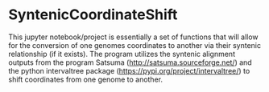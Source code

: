 # SyntenicCoordinateShift
This jupyter notebook/project is essentially a set of functions that will allow for the conversion of one genomes coordinates to another via their syntenic relationship (if it exists). The program utilizes the syntenic alignment outputs from the program Satsuma (http://satsuma.sourceforge.net/) and the python intervaltree package (https://pypi.org/project/intervaltree/) to shift coordinates from one genome to another.

